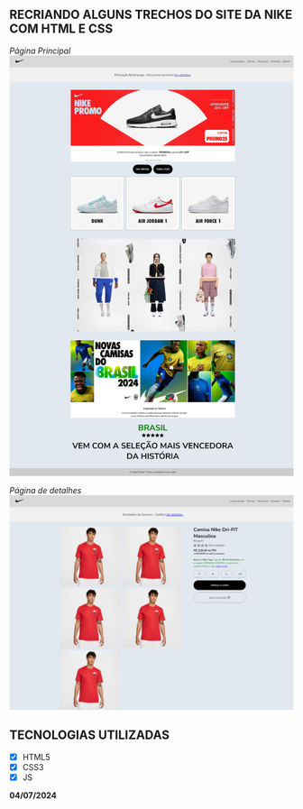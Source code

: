 ## RECRIANDO ALGUNS TRECHOS DO SITE DA NIKE COM HTML E CSS

*Página Principal*
<img src="./prints/page1.png"> 

*Página de detalhes*
<img src="./prints/pageDatails.png">


## TECNOLOGIAS UTILIZADAS

- [x] HTML5
- [x] CSS3
- [x] JS

**04/07/2024**

